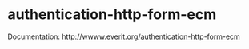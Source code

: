 authentication-http-form-ecm
============================

Documentation: http://wwww.everit.org/authentication-http-form-ecm
